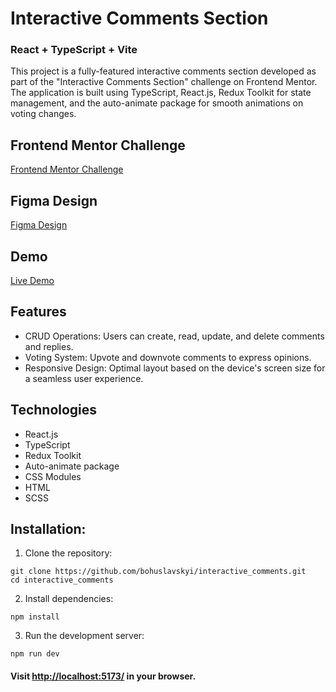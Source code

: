 
# Interactive Comments Section
### React + TypeScript + Vite


This project is a fully-featured interactive comments section developed as part of the "Interactive Comments Section" challenge on Frontend Mentor. The application is built using TypeScript, React.js, Redux Toolkit for state management, and the auto-animate package for smooth animations on voting changes.

## Frontend Mentor Challenge
[Frontend Mentor Challenge](https://www.frontendmentor.io/challenges/interactive-comments-section-iG1RugEG9)

## Figma Design
[Figma Design](https://www.figma.com/file/X5QWONqYyWsI05DSYboSyb/interactive-comments-section-(Community)?type=design&node-id=0-478&mode=design)

## Demo
[Live Demo](https://bohuslavskyi.github.io/interactive_comments/)

## Features
* CRUD Operations: Users can create, read, update, and delete comments and replies.
* Voting System: Upvote and downvote comments to express opinions.
* Responsive Design: Optimal layout based on the device's screen size for a seamless user experience.

## Technologies
* React.js
* TypeScript
* Redux Toolkit
* Auto-animate package
* CSS Modules
* HTML
* SCSS

## Installation:
1. Clone the repository:
```
git clone https://github.com/bohuslavskyi/interactive_comments.git
cd interactive_comments
```
2. Install dependencies:
```
npm install

```
3. Run the development server:

```
npm run dev
```
#### Visit [http://localhost:5173/](http://localhost:5173/) in your browser.